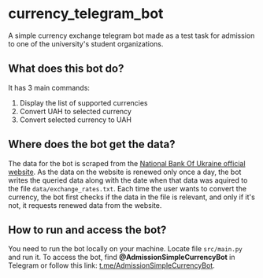 # currency_telegram_bot
A simple currency exchange telegram bot made as a test task for admission to one of the university's student organizations.

## What does this bot do?
It has 3 main commands:
1. Display the list of supported currencies
2. Convert UAH to selected currency
3. Convert selected currency to UAH

## Where does the bot get the data?
The data for the bot is scraped from the [National Bank Of Ukraine official website](https://bank.gov.ua/ua/markets/exchangerates).
As the data on the website is renewed only once a day, the bot writes the queried data along with the date when that data was aquired to the file <code>data/exchange_rates.txt</code>. Each time the user wants to convert the currency, the bot first checks if the data in the file is relevant, and only if it's not, it requests renewed data from the website.

## How to run and access the bot?
You need to run the bot locally on your machine. Locate file <code>src/main.py</code> and run it. To access the bot, find **@AdmissionSimpleCurrencyBot** in Telegram or follow this link: [t.me/AdmissionSimpleCurrencyBot](https://t.me/AdmissionSimpleCurrencyBot).
